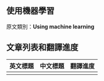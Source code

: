 ## 使用機器學習

原文類別：**Using machine learning**

## 文章列表和翻譯進度

| 英文標題 | 中文標題 | 翻譯進度 |
| :--- | :--- | :--- |
|  |  |  |



